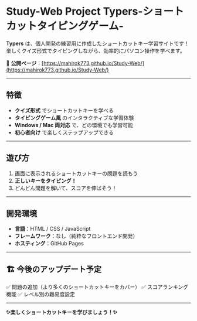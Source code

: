 # Study-Web Project Typers-ショートカットタイピングゲーム-

**Typers** は、個人開発の練習用に作成したショートカットキー学習サイトです！
楽しくクイズ形式でタイピングしながら、効率的にパソコン操作を学べます。

🔗 **公開ページ**：[https://mahirok773.github.io/Study-Web/](https://mahirok773.github.io/Study-Web/)

---

## 特徴
- **クイズ形式** でショートカットキーを学べる
- **タイピングゲーム風** のインタラクティブな学習体験
- **Windows / Mac 両対応** で、どの環境でも学習可能
- **初心者向け** で楽しくステップアップできる

---

##  遊び方
1. 画面に表示されるショートカットキーの問題を読もう
2. **正しいキーをタイピング！**
3. どんどん問題を解いて、スコアを伸ばそう！

---

##  開発環境
- **言語**：HTML / CSS / JavaScript
- **フレームワーク**：なし（純粋なフロントエンド開発）
- **ホスティング**：GitHub Pages

---

## 🏗️ 今後のアップデート予定
✅ 問題の追加（より多くのショートカットキーをカバー）
✅ スコアランキング機能
✅ レベル別の難易度設定

---

**✨楽しくショートカットキーを学びましょう！✨**


